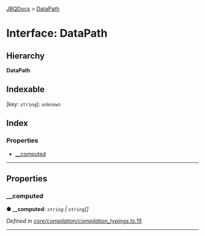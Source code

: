 [JBQDocs](../README.md) > [DataPath](../interfaces/datapath.md)

# Interface: DataPath

## Hierarchy

**DataPath**

## Indexable

\[key: `string`\]:&nbsp;`unknown`
## Index

### Properties

* [__computed](datapath.md#__computed)

---

## Properties

<a id="__computed"></a>

###  __computed

**● __computed**: *`string` \| `string`[]*

*Defined in [core/compilation/compilation_typings.ts:15](https://github.com/krnik/vjs-validator/blob/0be452f/src/core/compilation/compilation_typings.ts#L15)*

___

